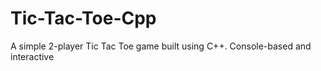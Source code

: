 # Tic-Tac-Toe-Cpp
 A  simple  2-player Tic Tac Toe game built using C++. Console-based and interactive
